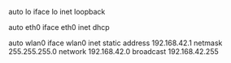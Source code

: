 auto lo
iface lo inet loopback

auto eth0
iface eth0 inet dhcp

auto wlan0
iface wlan0 inet static
address 192.168.42.1
netmask 255.255.255.0
network 192.168.42.0
broadcast 192.168.42.255